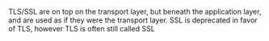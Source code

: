 TLS/SSL are on top on the transport layer, but beneath the application layer, and are used as if they were the transport layer.
SSL is deprecated in favor of TLS, however TLS is often still called SSL